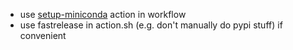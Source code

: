 - use [setup-miniconda](https://github.com/marketplace/actions/setup-miniconda) action in workflow
- use fastrelease in action.sh (e.g. don't manually do pypi stuff) if convenient

